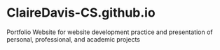 # ClaireDavis-CS.github.io
Portfolio Website for website development practice and presentation of personal, professional, and academic projects
